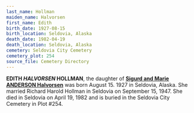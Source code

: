 ```yaml
---
last_name: Hollman
maiden_name: Halvorsen
first_name: Edith
birth_date: 1927-08-15
birth_location: Seldovia, Alaska
death_date: 1982-04-19
death_location: Seldovia, Alaska
cemetery: Seldovia City Cemetery
cemetery_plot: 254
source_file: Cemetery Directory
---
```

**EDITH *HALVORSEN* HOLLMAN**, the daughter of [**Sigurd and Marie ANDERSON Halvorsen**](./Halvorsen_Sigurd.md) was born August 15. 1927 in Seldovia, Alaska.  She married Richard Harold Hollman in Seldovia on September 15, 1947.  She died in Seldovia on April 19, 1982 and is buried in the Seldovia City Cemetery in Plot #254.  
